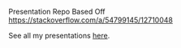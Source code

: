 Presentation Repo Based Off https://stackoverflow.com/a/54799145/12710048

See all my presentations [here](https://dlearn.github.io/presentations/).
